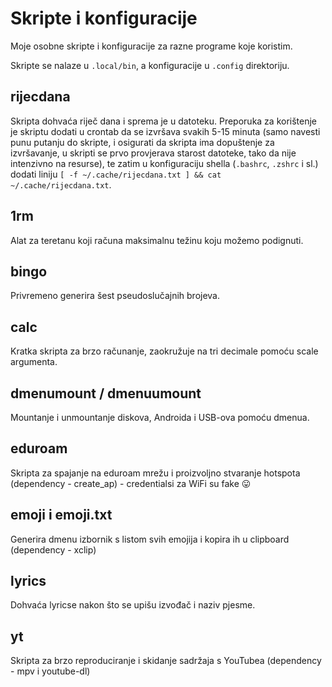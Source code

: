 # Skripte i konfiguracije

Moje osobne skripte i konfiguracije za razne programe koje koristim. 

Skripte se nalaze u ```.local/bin```, a konfiguracije u ```.config``` direktoriju.

## rijecdana

Skripta dohvaća riječ dana i sprema je u datoteku. Preporuka za korištenje je skriptu dodati u crontab da se izvršava svakih 5-15 minuta (samo navesti punu putanju do skripte, i osigurati da skripta ima dopuštenje za izvršavanje, u skripti se prvo provjerava starost datoteke, tako da nije intenzivno na resurse), te zatim u konfiguraciju shella (```.bashrc```, ```.zshrc``` i sl.) dodati liniju ```[ -f ~/.cache/rijecdana.txt ] && cat ~/.cache/rijecdana.txt```.

## 1rm

Alat za teretanu koji računa maksimalnu težinu koju možemo podignuti.

## bingo

Privremeno generira šest pseudoslučajnih brojeva.

## calc

Kratka skripta za brzo računanje, zaokružuje na tri decimale pomoću scale argumenta.

## dmenumount / dmenuumount

Mountanje i unmountanje diskova, Androida i USB-ova pomoću dmenua.

## eduroam

Skripta za spajanje na eduroam mrežu i proizvoljno stvaranje hotspota (dependency - create_ap) - credentialsi za WiFi su fake 😛

## emoji i emoji.txt

Generira dmenu izbornik s listom svih emojija i kopira ih u clipboard (dependency - xclip)

## lyrics

Dohvaća lyricse nakon što se upišu izvođač i naziv pjesme.

## yt

Skripta za brzo reproduciranje i skidanje sadržaja s YouTubea (dependency - mpv i youtube-dl)
